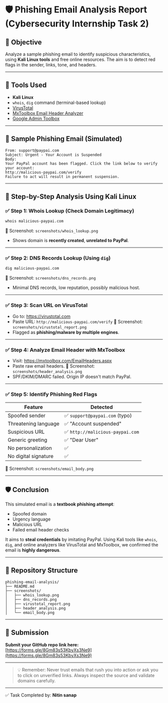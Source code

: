 # 🛡️ Phishing Email Analysis Report (Cybersecurity Internship Task 2)

## 🎯 Objective
Analyze a sample phishing email to identify suspicious characteristics, using **Kali Linux tools** and free online resources. The aim is to detect red flags in the sender, links, tone, and headers.

---

## 🔧 Tools Used
- **Kali Linux**
- `whois`, `dig` command (terminal-based lookup)
- [VirusTotal](https://www.virustotal.com)
- [MxToolbox Email Header Analyzer](https://mxtoolbox.com/EmailHeaders.aspx)
- [Google Admin Toolbox](https://toolbox.googleapps.com)

---

## 📨 Sample Phishing Email (Simulated)
```
From: support@paypai.com
Subject: Urgent - Your Account is Suspended
Body:
Your PayPal account has been flagged. Click the link below to verify your account:
http://malicious-paypai.com/verify
Failure to act will result in permanent suspension.
```

---

## 🧪 Step-by-Step Analysis Using Kali Linux

### ✅ Step 1: Whois Lookup (Check Domain Legitimacy)
```bash
whois malicious-paypai.com
```
📸 Screenshot: `screenshots/whois_lookup.png`
- Shows domain is **recently created**, **unrelated to PayPal**.

---

### ✅ Step 2: DNS Records Lookup (Using `dig`)
```bash
dig malicious-paypai.com
```
📸 Screenshot: `screenshots/dns_records.png`
- Minimal DNS records, low reputation, possibly malicious host.

---

### ✅ Step 3: Scan URL on VirusTotal
- Go to: https://virustotal.com
- Paste URL: `http://malicious-paypai.com/verify`
📸 Screenshot: `screenshots/virustotal_report.png`
- Flagged as **phishing/malware by multiple engines**.

---

### ✅ Step 4: Analyze Email Header with MxToolbox
- Visit: https://mxtoolbox.com/EmailHeaders.aspx
- Paste raw email headers.
📸 Screenshot: `screenshots/header_analysis.png`
- SPF/DKIM/DMARC failed. Origin IP doesn't match PayPal.

---

### ✅ Step 5: Identify Phishing Red Flags
| Feature | Detected |
|--------|----------|
| Spoofed sender | ✅ `support@paypai.com` (typo) |
| Threatening language | ✅ "Account suspended" |
| Suspicious URL | ✅ `http://malicious-paypai.com` |
| Generic greeting | ✅ "Dear User" |
| No personalization | ✅ |
| No digital signature | ✅ |

📸 Screenshot: `screenshots/email_body.png`

---

## 🛡️ Conclusion
This simulated email is a **textbook phishing attempt**:
- Spoofed domain
- Urgency language
- Malicious URL
- Failed email header checks

It aims to **steal credentials** by imitating PayPal. Using Kali tools like `whois`, `dig`, and online analyzers like VirusTotal and MxToolbox, we confirmed the email is **highly dangerous**.

---

## 📂 Repository Structure
```
phishing-email-analysis/
├── README.md
├── screenshots/
│   ├── whois_lookup.png
│   ├── dns_records.png
│   ├── virustotal_report.png
│   ├── header_analysis.png
│   └── email_body.png
```

---

## 🔗 Submission
**Submit your GitHub repo link here:**  
[https://forms.gle/8Gm83s53KbyXs3Ne9](https://forms.gle/8Gm83s53KbyXs3Ne9)

---

> 💡 Remember: Never trust emails that rush you into action or ask you to click on unverified links. Always inspect the source and validate domains carefully.

---

✅ Task Completed by: **Nitin sanap**
